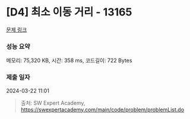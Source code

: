 # [D4] 최소 이동 거리 - 13165 

[문제 링크](https://swexpertacademy.com/main/code/problem/problemDetail.do?contestProbId=AXx8_DQaZHcDFARs) 

### 성능 요약

메모리: 75,320 KB, 시간: 358 ms, 코드길이: 722 Bytes

### 제출 일자

2024-03-22 11:01



> 출처: SW Expert Academy, https://swexpertacademy.com/main/code/problem/problemList.do
